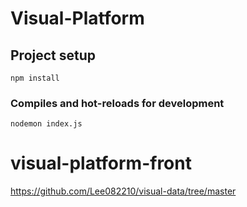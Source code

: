 # Visual-Platform


## Project setup
```
npm install
```

### Compiles and hot-reloads for development
```
nodemon index.js
```



# visual-platform-front
https://github.com/Lee082210/visual-data/tree/master
